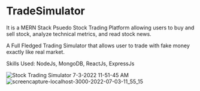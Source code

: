 # TradeSimulator
It is a MERN Stack Psuedo Stock Trading Platform allowing users to buy and sell stock, analyze
technical metrics, and read stock news.

A Full Fledged Trading Simulator that allows user to trade with fake money exactly like real market.

Skills Used: NodeJs, MongoDB, ReactJs, ExpressJs

![Stock Trading Simulator 7-3-2022 11-51-45 AM](https://user-images.githubusercontent.com/65340299/177027756-a2476328-cde5-4473-98cf-bd7c9079646f.png)
![screencapture-localhost-3000-2022-07-03-11_55_15](https://user-images.githubusercontent.com/65340299/177027789-4fdd67e3-877b-40a4-b831-5e1f405b56df.png)


